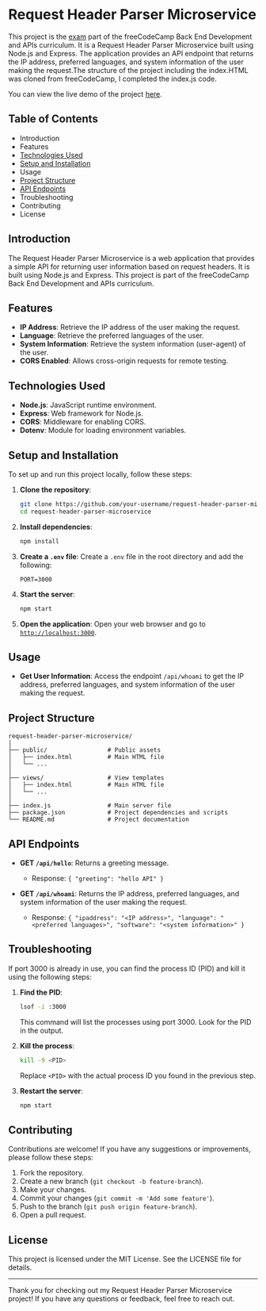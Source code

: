 # Request Header Parser Microservice

This project is the [exam](https://www.freecodecamp.org/learn/apis-and-microservices/apis-and-microservices-projects/request-header-parser-microservice
) part of the freeCodeCamp Back End Development and APIs curriculum. It is a Request Header Parser Microservice built using Node.js and Express. The application provides an API endpoint that returns the IP address, preferred languages, and system information of the user making the request.The structure of the project including the index.HTML was cloned from freeCodeCamp, I completed the index.js code.

You can view the live demo of the project [here](https://headparser-513880413aff.herokuapp.com/).

## Table of Contents

- Introduction
- Features
- [Technologies Used](#technologies-used)
- [Setup and Installation](#setup-and-installation)
- Usage
- [Project Structure](#project-structure)
- [API Endpoints](#api-endpoints)
- Troubleshooting
- Contributing
- License

## Introduction

The Request Header Parser Microservice is a web application that provides a simple API for returning user information based on request headers. It is built using Node.js and Express. This project is part of the freeCodeCamp Back End Development and APIs curriculum.

## Features

- **IP Address**: Retrieve the IP address of the user making the request.
- **Language**: Retrieve the preferred languages of the user.
- **System Information**: Retrieve the system information (user-agent) of the user.
- **CORS Enabled**: Allows cross-origin requests for remote testing.

## Technologies Used

- **Node.js**: JavaScript runtime environment.
- **Express**: Web framework for Node.js.
- **CORS**: Middleware for enabling CORS.
- **Dotenv**: Module for loading environment variables.

## Setup and Installation

To set up and run this project locally, follow these steps:

1. **Clone the repository**:
    ```bash
    git clone https://github.com/your-username/request-header-parser-microservice.git
    cd request-header-parser-microservice
    ```

2. **Install dependencies**:
    ```bash
    npm install
    ```

3. **Create a `.env` file**:
    Create a `.env` file in the root directory and add the following:
    ```env
    PORT=3000
    ```

4. **Start the server**:
    ```bash
    npm start
    ```

5. **Open the application**:
    Open your web browser and go to [`http://localhost:3000`](http://localhost:3000).

## Usage

- **Get User Information**: Access the endpoint `/api/whoami` to get the IP address, preferred languages, and system information of the user making the request.

## Project Structure

```
request-header-parser-microservice/
│
├── public/                 # Public assets
│   ├── index.html          # Main HTML file
│   └── ...
│
├── views/                  # View templates
│   ├── index.html          # Main HTML file
│   └── ...
│
├── index.js                # Main server file
├── package.json            # Project dependencies and scripts
└── README.md               # Project documentation
```

## API Endpoints

- **GET `/api/hello`**: Returns a greeting message.
  - Response: `{ "greeting": "hello API" }`

- **GET `/api/whoami`**: Returns the IP address, preferred languages, and system information of the user making the request.
  - Response: `{ "ipaddress": "<IP address>", "language": "<preferred languages>", "software": "<system information>" }`

## Troubleshooting

If port 3000 is already in use, you can find the process ID (PID) and kill it using the following steps:

1. **Find the PID**:
    ```bash
    lsof -i :3000
    ```

    This command will list the processes using port 3000. Look for the PID in the output.

2. **Kill the process**:
    ```bash
    kill -9 <PID>
    ```

    Replace `<PID>` with the actual process ID you found in the previous step.

3. **Restart the server**:
    ```bash
    npm start
    ```

## Contributing

Contributions are welcome! If you have any suggestions or improvements, please follow these steps:

1. Fork the repository.
2. Create a new branch (`git checkout -b feature-branch`).
3. Make your changes.
4. Commit your changes (`git commit -m 'Add some feature'`).
5. Push to the branch (`git push origin feature-branch`).
6. Open a pull request.

## License

This project is licensed under the MIT License. See the LICENSE file for details.

---

Thank you for checking out my Request Header Parser Microservice project! If you have any questions or feedback, feel free to reach out.
